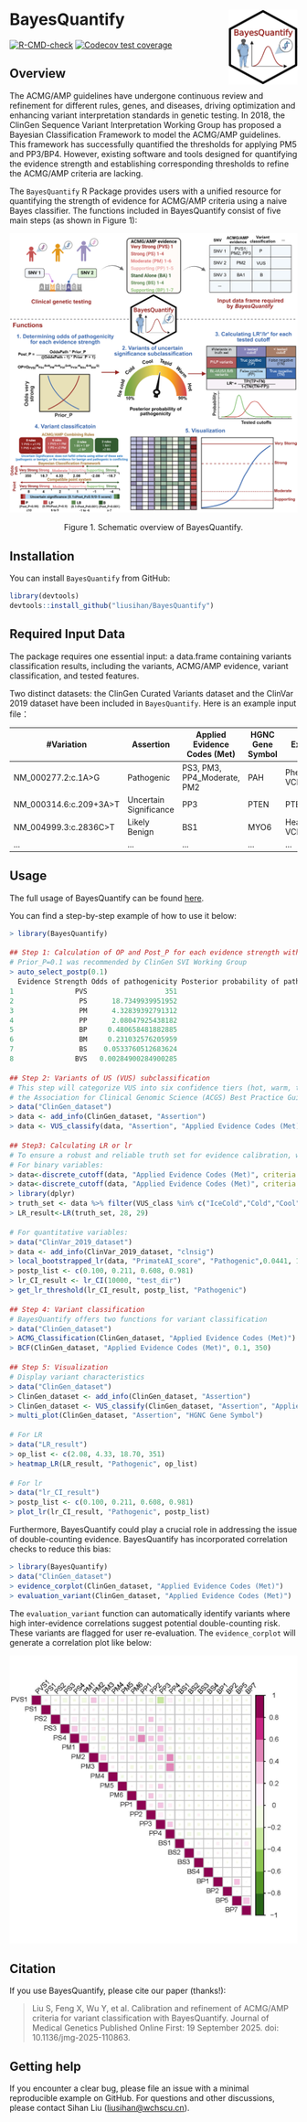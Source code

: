 
<!-- README.md is generated from README.Rmd. Please edit that file -->

# BayesQuantify <img src="man/figures/logo.png" align="right" width="120" />

<!-- badges: start -->

[![R-CMD-check](https://github.com/liusihan/BayesQuantify/actions/workflows/R-CMD-check.yaml/badge.svg)](https://github.com/liusihan/BayesQuantify/actions/workflows/R-CMD-check.yaml)
[![Codecov test
coverage](https://codecov.io/gh/liusihan/BayesQuantify/branch/master/graph/badge.svg)](https://app.codecov.io/gh/liusihan/BayesQuantify?branch=master)
<!-- badges: end -->

## Overview
The ACMG/AMP guidelines have undergone continuous review and refinement
for different rules, genes, and diseases, driving optimization and
enhancing variant interpretation standards in genetic testing. In 2018,
the ClinGen Sequence Variant Interpretation Working Group has proposed a
Bayesian Classification Framework to model the ACMG/AMP guidelines. This
framework has successfully quantified the thresholds for applying PM5
and PP3/BP4. However, existing software and tools designed for quantifying 
the evidence strength and establishing corresponding thresholds to refine 
the ACMG/AMP criteria are lacking.

The `BayesQuantify` R Package provides users with a unified resource 
for quantifying the strength of evidence for ACMG/AMP criteria using a 
naive Bayes classifier. The functions included in BayesQuantify consist 
of five main steps (as shown in Figure 1):

![Figure 1](https://github.com/liusihan/BayesQuantify/blob/master/man/figures/Figure1.png?raw=true)
<p align="center"> Figure 1. Schematic overview of BayesQuantify. </p>

## Installation

You can install `BayesQuantify` from GitHub:

``` r
library(devtools)
devtools::install_github("liusihan/BayesQuantify")
```

## Required Input Data
The package requires one essential input: a data.frame containing variants classification results, including the variants, ACMG/AMP evidence, variant classification, and tested features.

Two distinct datasets: the ClinGen Curated Variants dataset and the ClinVar 2019 dataset have been included in `BayesQuantify`. Here is an example input file：

|#Variation|Assertion|Applied Evidence Codes (Met)|HGNC Gene Symbol|Expert Panel|...|
|---|---|---|---|---|---|
|NM_000277.2:c.1A>G|Pathogenic|PS3, PM3, PP4_Moderate, PM2|PAH|Phenylketonuria VCEP|...|
|NM_000314.6:c.209+3A>T|Uncertain Significance|PP3|PTEN|PTEN VCEP|...|
|NM_004999.3:c.2836C>T|Likely Benign|BS1|MYO6|Hearing Loss VCEP|...|
|...|...|...|...|...|...|


## Usage
The full usage of BayesQuantify can be found [here](https://github.com/liusihan/BayesQuantify/blob/79848f80b975984615efea4879d8aecaecb7115a/man/figures/BayesQuantify_1.0.0.pdf).

You can find a step-by-step example of how to use it below:
``` r
> library(BayesQuantify)

## Step 1: Calculation of OP and Post_P for each evidence strength with user-defined Prior_P.
# Prior_P=0.1 was recommended by ClinGen SVI Working Group
> auto_select_postp(0.1)
  Evidence Strength Odds of pathogenicity Posterior probability of pathogenicity and benignity
1               PVS                   351                                                0.975
2                PS      18.7349939951952                                     0.67550020016016
3                PM      4.32839392791312                                    0.324749849931156
4                PP      2.08047925438182                                    0.187760764369383
5                BP     0.480658481882885                                    0.949301150041276
6                BM     0.231032576205959                                    0.974972184931784
7                BS    0.0533760512683624                                    0.994104293142569
8               BVS   0.00284900284900285                                    0.999683544303797

## Step 2: Variants of US (VUS) subclassification
# This step will categorize VUS into six confidence tiers (hot, warm, tepid, cool, cold, and ice cold) according to
# the Association for Clinical Genomic Science (ACGS) Best Practice Guidelines.
> data("ClinGen_dataset")
> data <- add_info(ClinGen_dataset, "Assertion")
> data <- VUS_classify(data, "Assertion", "Applied Evidence Codes (Met)")

## Step3: Calculating LR or lr
# To ensure a robust and reliable truth set for evidence calibration, we recommend excluding hot, warm, tepid VUS.
# For binary variables: 
> data<-discrete_cutoff(data, "Applied Evidence Codes (Met)", criteria = "PM2_Supporting")
> data<-discrete_cutoff(data, "Applied Evidence Codes (Met)", criteria = "PM2")
> library(dplyr)
> truth_set <- data %>% filter(VUS_class %in% c("IceCold","Cold","Cool","")) %>% filter(!grepl("BA1",`Applied Evidence Codes (Met)`)) 
> LR_result<-LR(truth_set, 28, 29)

# For quantitative variables: 
> data("ClinVar_2019_dataset")
> data <- add_info(ClinVar_2019_dataset, "clnsig")
> local_bootstrapped_lr(data, "PrimateAI_score", "Pathogenic",0.0441, 10000, 100, 0.01, "test_dir")
> postp_list <- c(0.100, 0.211, 0.608, 0.981)
> lr_CI_result <- lr_CI(10000, "test_dir")
> get_lr_threshold(lr_CI_result, postp_list, "Pathogenic")

## Step 4: Variant classification
# BayesQuantify offers two functions for variant classification
> data("ClinGen_dataset")
> ACMG_Classification(ClinGen_dataset, "Applied Evidence Codes (Met)")
> BCF(ClinGen_dataset, "Applied Evidence Codes (Met)", 0.1, 350)

## Step 5: Visualization
# Display variant characteristics
> data("ClinGen_dataset")
> ClinGen_dataset <- add_info(ClinGen_dataset, "Assertion")
> ClinGen_dataset <- VUS_classify(ClinGen_dataset, "Assertion", "Applied Evidence Codes (Met)")
> multi_plot(ClinGen_dataset, "Assertion", "HGNC Gene Symbol")

# For LR
> data("LR_result")
> op_list <- c(2.08, 4.33, 18.70, 351)
> heatmap_LR(LR_result, "Pathogenic", op_list)

# For lr
> data("lr_CI_result")
> postp_list <- c(0.100, 0.211, 0.608, 0.981)
> plot_lr(lr_CI_result, "Pathogenic", postp_list)

```

Furthermore, BayesQuantify could play a crucial role in addressing the issue of double-counting evidence. BayesQuantify has incorporated correlation checks to reduce this bias:
``` r
> library(BayesQuantify)
> data("ClinGen_dataset")
> evidence_corplot(ClinGen_dataset, "Applied Evidence Codes (Met)")
> evaluation_variant(ClinGen_dataset, "Applied Evidence Codes (Met)")
```
The `evaluation_variant` function can automatically identify variants where high inter-evidence correlations suggest potential double-counting risk. 
These variants are flagged for user re-evaluation. The `evidence_corplot` will generate a correlation plot like below:

![Evidence correlation](https://github.com/liusihan/BayesQuantify/blob/976d12ed14d531e2c2ab76c5c78591cde3cc1070/man/figures/evidence_cor.jpg)


## Citation
If you use BayesQuantify, please cite our paper (thanks!):
> Liu S, Feng X, Wu Y, et al. Calibration and refinement of ACMG/AMP criteria for variant classification with BayesQuantify. Journal of Medical Genetics Published Online First: 19 September 2025. doi: 10.1136/jmg-2025-110863.


## Getting help
If you encounter a clear bug, please file an issue with a minimal reproducible example on GitHub. For questions and other discussions, please contact Sihan Liu (liusihan@wchscu.cn).
